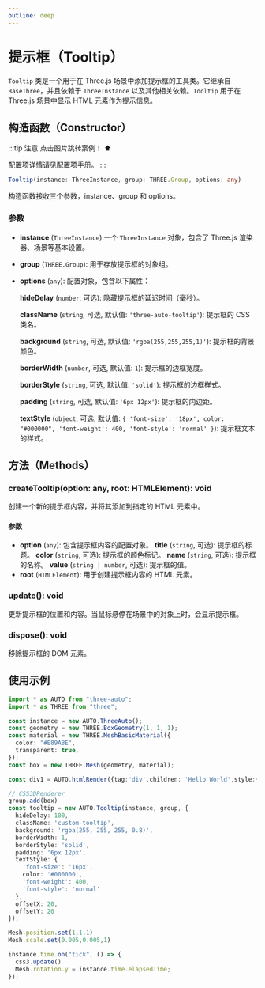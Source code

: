 ```yaml
---
outline: deep
---
```

# 提示框（Tooltip）
`Tooltip` 类是一个用于在 Three.js 场景中添加提示框的工具类。它继承自 `BaseThree`，并且依赖于 `ThreeInstance` 以及其他相关依赖。`Tooltip` 用于在 Three.js 场景中显示 HTML 元素作为提示信息。

## 构造函数（Constructor）

<!-- [[Tooltip]()]() -->

:::tip 注意
点击图片跳转案例！ ⬆️

配置项详情请见配置项手册。
:::

```typescript
Tooltip(instance: ThreeInstance, group: THREE.Group, options: any)
```

构造函数接收三个参数，instance、group 和 options。
### 参数
- **instance** (`ThreeInstance`):一个 `ThreeInstance` 对象，包含了 Three.js 渲染器、场景等基本设置。
- **group** (`THREE.Group`): 用于存放提示框的对象组。
- **options** (`any`): 配置对象，包含以下属性：

    **hideDelay** (`number`, 可选): 隐藏提示框的延迟时间（毫秒）。

    **className** (`string`, 可选, 默认值: `'three-auto-tooltip'`): 提示框的 CSS 类名。

    **background** (`string`, 可选, 默认值: `'rgba(255,255,255,1)'`): 提示框的背景颜色。

    **borderWidth** (`number`, 可选, 默认值: `1`): 提示框的边框宽度。

    **borderStyle** (`string`, 可选, 默认值: `'solid'`): 提示框的边框样式。

    **padding** (`string`, 可选, 默认值: `'6px 12px'`): 提示框的内边距。

    **textStyle** (`object`, 可选, 默认值: `{ 'font-size': '18px', color: "#000000", 'font-weight': 400, 'font-style': 'normal' }`): 提示框文本的样式。

## 方法（Methods）

### createTooltip(option: any, root: HTMLElement): void
创建一个新的提示框内容，并将其添加到指定的 HTML 元素中。

#### 参数
- **option** (`any`): 包含提示框内容的配置对象。
    **title** (`string`, 可选): 提示框的标题。
    **color** (`string`, 可选): 提示框的颜色标记。
    **name** (`string`, 可选): 提示框的名称。
    **value** (`string | number`, 可选): 提示框的值。
- **root** (`HTMLElement`): 用于创建提示框内容的 HTML 元素。


### update(): void
更新提示框的位置和内容。当鼠标悬停在场景中的对象上时，会显示提示框。

### dispose(): void
移除提示框的 DOM 元素。


## 使用示例
```typescript
import * as AUTO from "three-auto";
import * as THREE from "three";

const instance = new AUTO.ThreeAuto();
const geometry = new THREE.BoxGeometry(1, 1, 1);
const material = new THREE.MeshBasicMaterial({
  color: "#E89ABE",
  transparent: true,
});
const box = new THREE.Mesh(geometry, material);

const div1 = AUTO.htmlRender({tag:'div',children: 'Hello World',style:{'font-size':'40px',background:'rgba(1,1,1,0.1)',padding: '20px','border-radius': '8px'}})

// CSS3DRenderer
group.add(box)
const tooltip = new AUTO.Tooltip(instance, group, {
  hideDelay: 100,
  className: 'custom-tooltip',
  background: 'rgba(255, 255, 255, 0.8)',
  borderWidth: 1,
  borderStyle: 'solid',
  padding: '6px 12px',
  textStyle: {
    'font-size': '16px',
    color: '#000000',
    'font-weight': 400,
    'font-style': 'normal'
  },
  offsetX: 20,
  offsetY: 20
});

Mesh.position.set(1,1,1)
Mesh.scale.set(0.005,0.005,1)

instance.time.on("tick", () => {
  css3.update()
  Mesh.rotation.y = instance.time.elapsedTime;
});
```